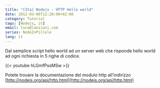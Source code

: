 ```yaml
---
title: "[Ita] Nodejs - HTTP Hello world"
date: 2012-03-06T12:20:00+02:00
category: Tutorial
tags: [Nodejs, it]
email: luca@lanziani.com
series: NodeInPillole
lang: it
---
```


Dal semplice script hello world ad un server web che risponde hello world ad ogni richiesta in 5 righe di codice.

<!--more-->

{{< youtube hLGmfPssMSw >}}
<br/>

Potete trovare la documentazione del modulo http all’indirizzo [http://nodejs.org/api/http.html](http://nodejs.org/api/http.html)